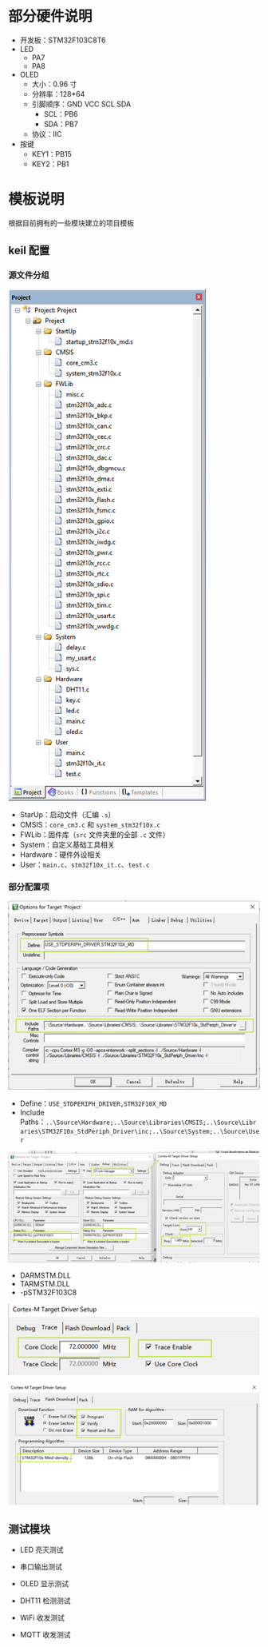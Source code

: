 # 部分硬件说明

- 开发板：STM32F103C8T6
- LED
  - PA7
  - PA8
- OLED
  - 大小：0.96 寸
  - 分辨率：128*64
  - 引脚顺序：GND VCC SCL SDA
    - SCL：PB6
    - SDA：PB7
  - 协议：IIC
- 按键
  - KEY1：PB15
  - KEY2：PB1


# 模板说明

根据目前拥有的一些模块建立的项目模板

## keil 配置

### 源文件分组

![image-20220422022932295](img/image-20220422022932295.png)

- StarUp：启动文件（汇编 `.s`）
- CMSIS：`core_cm3.c` 和 `system_stm32f10x.c`
- FWLib：固件库（`src` 文件夹里的全部 `.c` 文件）
- System：自定义基础工具相关
- Hardware：硬件外设相关
- User：`main.c`、`stm32f10x_it.c`、`test.c` 

### 部分配置项

![image-20220422023536276](img/image-20220422023536276.png)

- Define：`USE_STDPERIPH_DRIVER,STM32F10X_MD`
- Include Paths：`..\Source\Hardware;..\Source\Libraries\CMSIS;..\Source\Libraries\STM32F10x_StdPeriph_Driver\inc;..\Source\System;..\Source\User`



![image-20220422023756135](img/image-20220422023756135.png)

- DARMSTM.DLL
- TARMSTM.DLL
- -pSTM32F103C8



![image-20220422023904343](img/image-20220422023904343.png)

![image-20220422023947760](img/image-20220422023947760.png)

## 测试模块

- LED 亮灭测试

- 串口输出测试

- OLED 显示测试

- DHT11 检测测试

- WiFi 收发测试

- MQTT 收发测试



